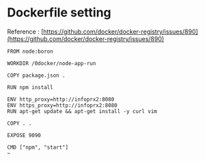 # Dockerfile setting

Reference : [https://github.com/docker/docker-registry/issues/890](https://github.com/docker/docker-registry/issues/890)

```
FROM node:boron

WORKDIR /0docker/node-app-run

COPY package.json .

RUN npm install

ENV http_proxy=http://infoprx2:8080
ENV https_proxy=http://infoprx2:8080
RUN apt-get update && apt-get install -y curl vim

COPY . .

EXPOSE 9090

CMD ["npm", "start"]
~                       
```
